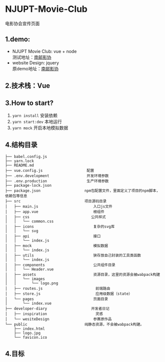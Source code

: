 # NJUPT-Movie-Club
电影协会宣传页面

## 1.demo:
+ NJUPT Movie Club: vue + node  
测试地址：[南邮影协](http://xichi.xyz/test) 
+ website Design: jquery  
原demo地址：[南邮影协](http://xichi.xyz/NJUPTMovieClub) 

## 2.技术栈：Vue

## 3.How to start?

1.  `yarn install` 安装依赖
2.  `yarn start:dev` 本地运行
3.  `yarn mock`    开启本地模拟数据

## 4.结构目录

    ├── babel.config.js 
    ├── yarn.lock
    ├── README.md   
    ├── vue.config.js                    配置  
    ├── .env.development                 开发环境参数
    ├── .env.production                  生产环境参数                
    ├── package-lock.json
    ├── package.json                    npm包配置文件，里面定义了项目的npm脚本，依赖包等信息
    ├── src                             项目源码目录    
    │   ├── main.js                         入口js文件
    │   ├── app.vue                         根组件
    │   ├── css                            公共样式   
    │   │   └── common.css
    │   ├── icons                           复杂的svg库
    │   │   └── svg   
    │   ├── api                             接口
    │   │   └── index.js    
    │   ├── mock                            模拟数据
    │   │   └── index.js            
    │   ├── utils                           狭存放自己封装的工具类函数
    │   │   └── index.js    
    │   ├── components                      公共组件目录
    │   │   └── Header.vue
    │   ├── assets                          资源目录，这里的资源会被wabpack构建
    │   │   └── images
    │   │       └── logo.png
    │   ├── routes.js                        前端路由
    │   ├── store.js                         应用级数据（state）
    │   └── pages                           页面目录
    │       └── index.vue
    ├── developer-diary                    开发者日记    
    │   ├── inspiration                      灵感
    │   └── wesiteDesign                    参赛原作品        
    └── public                          纯静态资源，不会被wabpack构建。
        ├── index.html
        ├── logo.jpg                         
        └── favicon.ico   

## 4.目标

